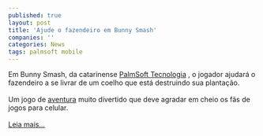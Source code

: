 ```yaml
---
published: true
layout: post
title: 'Ajude o fazendeiro em Bunny Smash'
companies: ''
categories: News
tags: palmsoft mobile
---
```

Em Bunny Smash, da catarinense <a href="{{ site.baseurl }}/index.php?p=cl&amp;t=19&amp;idd=38">PalmSoft Tecnologia</a>
, o jogador ajudar&aacute; o fazendeiro a se livrar de um coelho que est&aacute; destruindo sua planta&ccedil;&atilde;o.<br /><br />Um jogo de <a href="{{ site.baseurl }}/index.php?p=cl&amp;t=19&amp;idc=4">aventura</a>
 muito divertido que deve agradar em cheio os f&atilde;s de jogos para celular.<br /><br /><a href="{{ site.baseurl }}/index.php?p=c&amp;id=489">Leia mais...</a>

